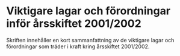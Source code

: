 # Viktigare lagar och förordningar inför årsskiftet 2001/2002

Skriften innehåller en kort sammanfattning av de viktigare lagar och förordningar som träder i kraft kring årsskiftet 2001/2002\.
